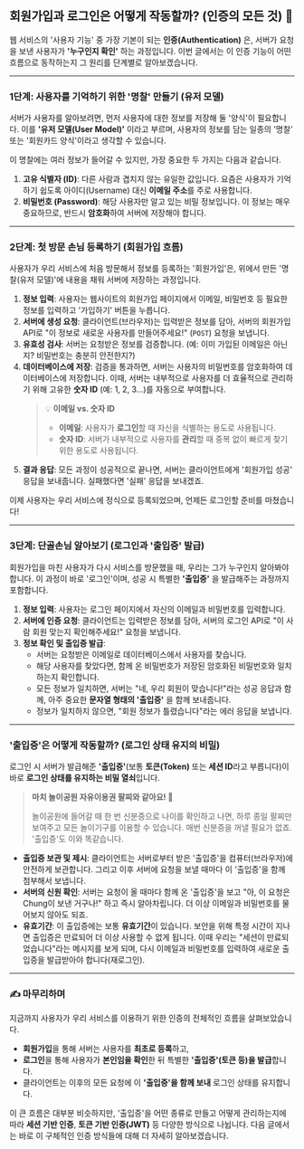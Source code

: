 ## 회원가입과 로그인은 어떻게 작동할까? (인증의 모든 것) 🔐

웹 서비스의 '사용자 기능' 중 가장 기본이 되는 **인증(Authentication)** 은, 서버가 요청을 보낸 사용자가 **'누구인지 확인'** 하는 과정입니다. 이번 글에서는 이 인증 기능이 어떤 흐름으로 동작하는지 그 원리를 단계별로 알아보겠습니다.

---

### 1단계: 사용자를 기억하기 위한 '명찰' 만들기 (유저 모델)

서버가 사용자를 알아보려면, 먼저 사용자에 대한 정보를 저장해 둘 '양식'이 필요합니다. 이를 **'유저 모델(User Model)'** 이라고 부르며, 사용자의 정보를 담는 일종의 '명찰' 또는 '회원카드 양식'이라고 생각할 수 있습니다.

이 명찰에는 여러 정보가 들어갈 수 있지만, 가장 중요한 두 가지는 다음과 같습니다.

1.  **고유 식별자 (ID)**: 다른 사람과 겹치지 않는 유일한 값입니다. 요즘은 사용자가 기억하기 쉽도록 아이디(Username) 대신 **이메일 주소**를 주로 사용합니다.
2.  **비밀번호 (Password)**: 해당 사용자만 알고 있는 비밀 정보입니다. 이 정보는 매우 중요하므로, 반드시 **암호화**하여 서버에 저장해야 합니다.

---

### 2단계: 첫 방문 손님 등록하기 (회원가입 흐름)

사용자가 우리 서비스에 처음 방문해서 정보를 등록하는 '회원가입'은, 위에서 만든 '명찰(유저 모델)'에 내용을 채워 서버에 저장하는 과정입니다.

1.  **정보 입력**: 사용자는 웹사이트의 회원가입 페이지에서 이메일, 비밀번호 등 필요한 정보를 입력하고 '가입하기' 버튼을 누릅니다.
2.  **서버에 생성 요청**: 클라이언트(브라우저)는 입력받은 정보를 담아, 서버의 회원가입 API로 "이 정보로 새로운 사용자를 만들어주세요!" (`POST`) 요청을 보냅니다.
3.  **유효성 검사**: 서버는 요청받은 정보를 검증합니다. (예: 이미 가입된 이메일은 아닌지? 비밀번호는 충분히 안전한지?)
4.  **데이터베이스에 저장**: 검증을 통과하면, 서버는 사용자의 비밀번호를 암호화하여 데이터베이스에 저장합니다. 이때, 서버는 내부적으로 사용자를 더 효율적으로 관리하기 위해 고유한 **숫자 ID** (예: 1, 2, 3...)를 자동으로 부여합니다.
    > 💡 **이메일 vs. 숫자 ID**
    >
    > - **이메일**: 사용자가 **로그인**할 때 자신을 식별하는 용도로 사용됩니다.
    > - **숫자 ID**: 서버가 내부적으로 사용자를 **관리**할 때 중복 없이 빠르게 찾기 위한 용도로 사용됩니다.
5.  **결과 응답**: 모든 과정이 성공적으로 끝나면, 서버는 클라이언트에게 '회원가입 성공' 응답을 보내줍니다. 실패했다면 '실패' 응답을 보내겠죠.

이제 사용자는 우리 서비스에 정식으로 등록되었으며, 언제든 로그인할 준비를 마쳤습니다!

---

### 3단계: 단골손님 알아보기 (로그인과 '출입증' 발급)

회원가입을 마친 사용자가 다시 서비스를 방문했을 때, 우리는 그가 누구인지 알아봐야 합니다. 이 과정이 바로 '로그인'이며, 성공 시 특별한 **'출입증'** 을 발급해주는 과정까지 포함합니다.

1.  **정보 입력**: 사용자는 로그인 페이지에서 자신의 이메일과 비밀번호를 입력합니다.
2.  **서버에 인증 요청**: 클라이언트는 입력받은 정보를 담아, 서버의 로그인 API로 "이 사람 회원 맞는지 확인해주세요!" 요청을 보냅니다.
3.  **정보 확인 및 출입증 발급**:
    - 서버는 요청받은 이메일로 데이터베이스에서 사용자를 찾습니다.
    - 해당 사용자를 찾았다면, 함께 온 비밀번호가 저장된 암호화된 비밀번호와 일치하는지 확인합니다.
    - 모든 정보가 일치하면, 서버는 "네, 우리 회원이 맞습니다!"라는 성공 응답과 함께, 아주 중요한 **문자열 형태의 '출입증'** 을 함께 보내줍니다.
    - 정보가 일치하지 않으면, "회원 정보가 틀렸습니다"라는 에러 응답을 보냅니다.

---

### '출입증'은 어떻게 작동할까? (로그인 상태 유지의 비밀)

로그인 시 서버가 발급해준 **'출입증'**(보통 **토큰(Token)** 또는 **세션 ID**라고 부릅니다)이 바로 **로그인 상태를 유지하는 비밀 열쇠**입니다.

> **마치 놀이공원 자유이용권 팔찌와 같아요! 🎡**
>
> 놀이공원에 들어갈 때 한 번 신분증으로 나이를 확인하고 나면, 하루 종일 팔찌만 보여주고 모든 놀이기구를 이용할 수 있습니다. 매번 신분증을 꺼낼 필요가 없죠. '출입증'도 이와 똑같습니다.

- **출입증 보관 및 제시**: 클라이언트는 서버로부터 받은 '출입증'을 컴퓨터(브라우저)에 안전하게 보관합니다. 그리고 이후 서버에 요청을 보낼 때마다 이 '출입증'을 함께 첨부해서 보냅니다.
- **서버의 신원 확인**: 서버는 요청이 올 때마다 함께 온 '출입증'을 보고 "아, 이 요청은 Chung이 보낸 거구나!" 하고 즉시 알아차립니다. 더 이상 이메일과 비밀번호를 물어보지 않아도 되죠.
- **유효기간**: 이 출입증에는 보통 **유효기간**이 있습니다. 보안을 위해 특정 시간이 지나면 출입증은 만료되어 더 이상 사용할 수 없게 됩니다. 이때 우리는 "세션이 만료되었습니다"라는 메시지를 보게 되며, 다시 이메일과 비밀번호를 입력하여 새로운 출입증을 발급받아야 합니다(재로그인).

---

### ✍️ 마무리하며

지금까지 사용자가 우리 서비스를 이용하기 위한 인증의 전체적인 흐름을 살펴보았습니다.

- **회원가입**을 통해 서버는 사용자를 **최초로 등록**하고,
- **로그인**을 통해 사용자가 **본인임을 확인**한 뒤 특별한 **'출입증'(토큰 등)을 발급**합니다.
- 클라이언트는 이후의 모든 요청에 이 **'출입증'을 함께 보내** 로그인 상태를 유지합니다.

이 큰 흐름은 대부분 비슷하지만, '출입증'을 어떤 종류로 만들고 어떻게 관리하는지에 따라 **세션 기반 인증**, **토큰 기반 인증(JWT)** 등 다양한 방식으로 나뉩니다. 다음 글에서는 바로 이 구체적인 인증 방식들에 대해 더 자세히 알아보겠습니다.
